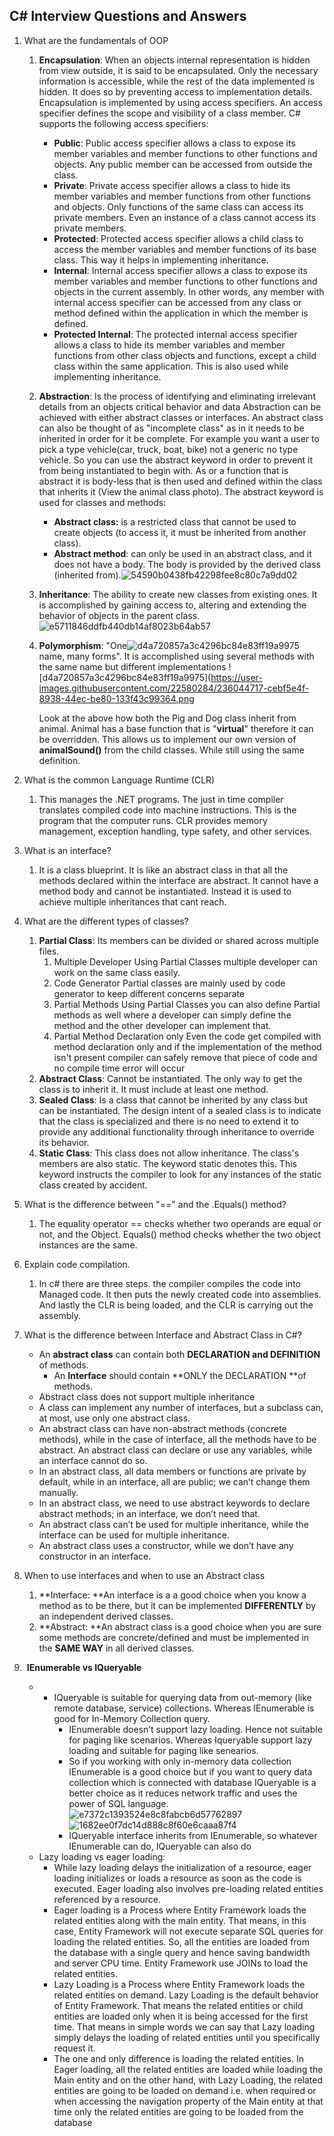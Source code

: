 ## C# Interview Questions and Answers

1.  What are the fundamentals of OOP
    
    1.  **Encapsulation**: When an objects internal representation is hidden from view outside, it is said to be encapsulated. Only the necessary information is accessible, while the rest of the data implemented is hidden.
        It does so by preventing access to implementation details. Encapsulation is implemented by using access specifiers. An access specifier defines the scope and visibility of a class member. C# supports the following access specifiers:
        - **Public**: Public access specifier allows a class to expose its member variables and member functions to other functions and objects. Any public member can be accessed from outside the class.
        - **Private**: Private access specifier allows a class to hide its member variables and member functions from other functions and objects. Only functions of the same class can access its private members. Even an instance of a class cannot access its private members.
        - **Protected**: Protected access specifier allows a child class to access the member variables and member functions of its base class. This way it helps in implementing inheritance.
        - **Internal**: Internal access specifier allows a class to expose its member variables and member functions to other functions and objects in the current assembly. In other words, any member with internal access specifier can be accessed from any class or method defined within the application in which the member is defined.
        - **Protected Internal**: The protected internal access specifier allows a class to hide its member variables and member functions from other class objects and functions, except a child class within the same application. This is also used while implementing inheritance.
    2.  **Abstraction**: Is the process of identifying and eliminating irrelevant details from an objects critical behavior and data
        Abstraction can be achieved with either abstract classes or interfaces.
        An abstract class can also be thought of as "incomplete class" as in it needs to be inherited in order for it be complete. For example you want a user to pick a type vehicle(car, truck, boat, bike) not a generic no type vehicle. So you can use the abstract keyword in order to prevent it from being instantiated to begin with. As or a function that is abstract it is body-less that is then used and defined within the class that inherits it (View the animal class photo).
        The abstract keyword is used for classes and methods:
        - **Abstract class:** is a restricted class that cannot be used to create objects (to access it, it must be inherited from another class).
        - **Abstract method**: can only be used in an abstract class, and it does not have a body. The body is provided by the derived class (inherited from).![54590b0438fb42298fee8c80c7a9dd02](https://user-images.githubusercontent.com/22580284/236044453-3056d82c-1ba0-490e-b5b3-2534db2060d9.png)

    3.  **Inheritance**: The ability to create new classes from existing ones. It is accomplished by gaining access to, altering and extending the behavior of objects in the parent class.
        ![e5711846ddfb440db14af8023b64ab57](https://user-images.githubusercontent.com/22580284/236044523-ef7f0aa8-188f-4db2-961d-b6b0eaaa0809.png)

    4.  **Polymorphism**: "One![d4a720857a3c4296bc84e83ff19a9975](https://user-images.githubusercontent.com/22580284/236044692-35c7b492-f2a9-4aed-b4e2-d4ff83b986b1.png)
 name, many forms". It is accomplished using several methods with the same name but different implementations
        ![d4a720857a3c4296bc84e83ff19a9975](https://user-images.githubusercontent.com/22580284/236044717-cebf5e4f-8938-44ec-be80-133f43c99364.png

        Look at the above how both the Pig and Dog class inherit from animal. Animal has a base function that is "**virtual**" therefore it can be overridden. This allows us to implement our own version of **animalSound()** from the child classes. While still using the same definition.
2.  What is the common Language Runtime (CLR)
    
    1.  This manages the .NET programs. The just in time compiler translates compiled code into machine instructions. This is the program that the computer runs. CLR provides memory management, exception handling, type safety, and other services.
3.  What is an interface?
    
    1.  It is a class blueprint. It is like an abstract class in that all the methods declared within the interface are abstract. It cannot have a method body and cannot be instantiated. Instead it is used to achieve multiple inheritances that cant reach.
4.  What are the different types of classes?
    
    1.  **Partial Class**: Its members can be divided or shared across multiple files.
        1.  Multiple Developer Using Partial Classes multiple developer can work on the same class easily.
        2.  Code Generator Partial classes are mainly used by code generator to keep different concerns separate
        3.  Partial Methods Using Partial Classes you can also define Partial methods as well where a developer can simply define the method and the other developer can implement that.
        4.  Partial Method Declaration only Even the code get compiled with method declaration only and if the implementation of the method isn't present compiler can safely remove that piece of code and no compile time error will occur
    2.  **Abstract Class**: Cannot be instantiated. The only way to get the class is to inherit it. It must include at least one method.
    3.  **Sealed Class**: Is a class that cannot be inherited by any class but can be instantiated. The design intent of a sealed class is to indicate that the class is specialized and there is no need to extend it to provide any additional functionality through inheritance to override its behavior.
    4.  **Static Class**: This class does not allow inheritance. The class's members are also static. The keyword static denotes this. This keyword instructs the compiler to look for any instances of the static class created by accident.
5.  What is the difference between "==" and the .Equals() method?
    
    1.  The equality operator == checks whether two operands are equal or not, and the Object. Equals() method checks whether the two object instances are the same.
6.  Explain code compilation.
    
    1.  In c# there are three steps. the compiler compiles the code into Managed code. It then puts the newly created code into assemblies. And lastly the CLR is being loaded, and the CLR is carrying out the assembly.
7.  What is the difference between Interface and Abstract Class in C#?
    
    - An **abstract class** can contain both **DECLARATION and DEFINITION** of methods.
        - An **Interface** should contain **ONLY the DECLARATION **of methods.
    - Abstract class does not support multiple inheritance
    - A class can implement any number of interfaces, but a subclass can, at most, use only one abstract class.
    - An abstract class can have non-abstract methods (concrete methods), while in the case of interface, all the methods have to be abstract.
        An abstract class can declare or use any variables, while an interface cannot do so.
    - In an abstract class, all data members or functions are private by default, while in an interface, all are public; we can’t change them manually.
    - In an abstract class, we need to use abstract keywords to declare abstract methods; in an interface, we don’t need that.
    - An abstract class can’t be used for multiple inheritance, while the interface can be used for multiple inheritance.
    - An abstract class uses a constructor, while we don’t have any constructor in an interface.
8.  When to use interfaces and when to use an Abstract class
    
    1.  **Interface: **An interface is a a good choice when you know a method as to be there, but it can be implemented **DIFFERENTLY** by an independent derived classes.
    2.  **Abstract: **An abstract class is a good choice when you are sure some methods are concrete/defined and must be implemented in the **SAME WAY** in all derived classes.
9.   **IEnumerable vs IQueryable**
    - - IQueryable is suitable for querying data from out-memory (like remote database, service) collections. Whereas IEnumerable is good for In-Memory Collection query.
        - IEnumerable doesn’t support lazy loading. Hence not suitable for paging like scenarios. Whereas Iqueryable support lazy loading and suitable for paging like senearios.
        - So if you working with only in-memory data collection IEnumerable is a good choice but if you want to query data collection which is connected with database IQueryable is a better choice as it reduces network traffic and uses the power of SQL language.
![e7372c1393524e8c8fabcb6d57762897](https://user-images.githubusercontent.com/22580284/236044940-61545321-0fd7-4853-a377-262452d5d730.png)
![1682ee0f7dc14d888c8f60e6caaa87f4](https://user-images.githubusercontent.com/22580284/236045038-f0d29f1f-3734-4097-a7e7-9f1728836fe6.png)
        - IQueryable interface inherits from IEnumerable, so whatever IEnumerable can do, IQueryable can also do
    - Lazy loading vs eager loading:
        - While lazy loading delays the initialization of a resource, eager loading initializes or loads a resource as soon as the code is executed. Eager loading also involves pre-loading related entities referenced by a resource.
        - Eager loading is a Process where Entity Framework loads the related entities along with the main entity. That means, in this case, Entity Framework will not execute separate SQL queries for loading the related entities. So, all the entities are loaded from the database with a single query and hence saving bandwidth and server CPU time. Entity Framework use JOINs to load the related entities.
        - Lazy Loading is a Process where Entity Framework loads the related entities on demand. Lazy Loading is the default behavior of Entity Framework. That means the related entities or child entities are loaded only when it is being accessed for the first time. That means in simple words we can say that Lazy loading simply delays the loading of related entities until you specifically request it.
        - The one and only difference is loading the related entities. In Eager loading, all the related entities are loaded while loading the Main entity and on the other hand, with Lazy Loading, the related entities are going to be loaded on demand i.e. when required or when accessing the navigation property of the Main entity at that time only the related entities are going to be loaded from the database
